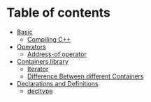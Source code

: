 # Table of contents

* [Basic](README.md)
  * [Compiling C++](basic/compiling-c++.md)
* [Operators](<README (1).md>)
  * [Address-of operator](operators/address-of-operator.md)
* [Containers library](<README (1) (1).md>)
  * [Iterator](readme/iterator.md)
  * [Difference Between different Containers](readme/difference-between-different-containers.md)
* [Declarations and Definitions](declarations-and-definitions/README.md)
  * [decltype](declarations-and-definitions/decltype.md)
